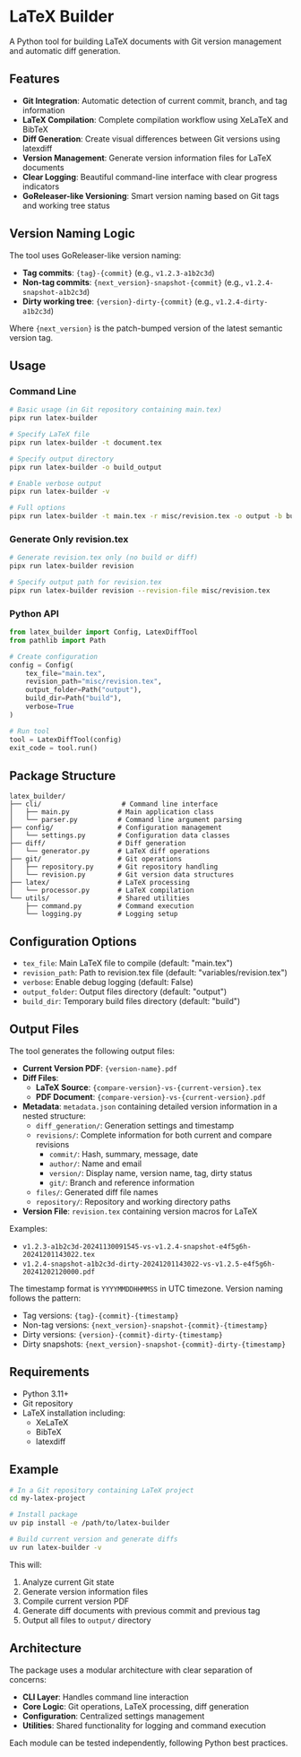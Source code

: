 # LaTeX Builder

A Python tool for building LaTeX documents with Git version management and automatic diff generation.

## Features

- **Git Integration**: Automatic detection of current commit, branch, and tag information
- **LaTeX Compilation**: Complete compilation workflow using XeLaTeX and BibTeX
- **Diff Generation**: Create visual differences between Git versions using latexdiff
- **Version Management**: Generate version information files for LaTeX documents
- **Clear Logging**: Beautiful command-line interface with clear progress indicators
- **GoReleaser-like Versioning**: Smart version naming based on Git tags and working tree status

## Version Naming Logic

The tool uses GoReleaser-like version naming:

- **Tag commits**: `{tag}-{commit}` (e.g., `v1.2.3-a1b2c3d`)
- **Non-tag commits**: `{next_version}-snapshot-{commit}` (e.g., `v1.2.4-snapshot-a1b2c3d`)
- **Dirty working tree**: `{version}-dirty-{commit}` (e.g., `v1.2.4-dirty-a1b2c3d`)

Where `{next_version}` is the patch-bumped version of the latest semantic version tag.

## Usage

### Command Line

```bash
# Basic usage (in Git repository containing main.tex)
pipx run latex-builder

# Specify LaTeX file
pipx run latex-builder -t document.tex

# Specify output directory
pipx run latex-builder -o build_output

# Enable verbose output
pipx run latex-builder -v

# Full options
pipx run latex-builder -t main.tex -r misc/revision.tex -o output -b build -v
```

### Generate Only revision.tex

```bash
# Generate revision.tex only (no build or diff)
pipx run latex-builder revision

# Specify output path for revision.tex
pipx run latex-builder revision --revision-file misc/revision.tex
```

### Python API

```python
from latex_builder import Config, LatexDiffTool
from pathlib import Path

# Create configuration
config = Config(
    tex_file="main.tex",
    revision_path="misc/revision.tex",
    output_folder=Path("output"),
    build_dir=Path("build"),
    verbose=True
)

# Run tool
tool = LatexDiffTool(config)
exit_code = tool.run()
```

## Package Structure

```
latex_builder/
├── cli/                    # Command line interface
│   ├── main.py            # Main application class
│   └── parser.py          # Command line argument parsing
├── config/                # Configuration management
│   └── settings.py        # Configuration data classes
├── diff/                  # Diff generation
│   └── generator.py       # LaTeX diff operations
├── git/                   # Git operations
│   ├── repository.py      # Git repository handling
│   └── revision.py        # Git version data structures
├── latex/                 # LaTeX processing
│   └── processor.py       # LaTeX compilation
└── utils/                 # Shared utilities
    ├── command.py         # Command execution
    └── logging.py         # Logging setup
```

## Configuration Options

- `tex_file`: Main LaTeX file to compile (default: "main.tex")
- `revision_path`: Path to revision.tex file (default: "variables/revision.tex")
- `verbose`: Enable debug logging (default: False)
- `output_folder`: Output files directory (default: "output")
- `build_dir`: Temporary build files directory (default: "build")

## Output Files

The tool generates the following output files:

- **Current Version PDF**: `{version-name}.pdf`
- **Diff Files**: 
  - **LaTeX Source**: `{compare-version}-vs-{current-version}.tex`
  - **PDF Document**: `{compare-version}-vs-{current-version}.pdf`
- **Metadata**: `metadata.json` containing detailed version information in a nested structure:
  - `diff_generation/`: Generation settings and timestamp
  - `revisions/`: Complete information for both current and compare revisions
    - `commit/`: Hash, summary, message, date
    - `author/`: Name and email
    - `version/`: Display name, version name, tag, dirty status
    - `git/`: Branch and reference information
  - `files/`: Generated diff file names
  - `repository/`: Repository and working directory paths
- **Version File**: `revision.tex` containing version macros for LaTeX

Examples:
- `v1.2.3-a1b2c3d-20241130091545-vs-v1.2.4-snapshot-e4f5g6h-20241201143022.tex`
- `v1.2.4-snapshot-a1b2c3d-dirty-20241201143022-vs-v1.2.5-e4f5g6h-20241202120000.pdf`

The timestamp format is `YYYYMMDDHHMMSS` in UTC timezone. Version naming follows the pattern:
- Tag versions: `{tag}-{commit}-{timestamp}`
- Non-tag versions: `{next_version}-snapshot-{commit}-{timestamp}`
- Dirty versions: `{version}-{commit}-dirty-{timestamp}`
- Dirty snapshots: `{next_version}-snapshot-{commit}-dirty-{timestamp}`

## Requirements

- Python 3.11+
- Git repository
- LaTeX installation including:
  - XeLaTeX
  - BibTeX
  - latexdiff

## Example

```bash
# In a Git repository containing LaTeX project
cd my-latex-project

# Install package
uv pip install -e /path/to/latex-builder

# Build current version and generate diffs
uv run latex-builder -v
```

This will:
1. Analyze current Git state
2. Generate version information files
3. Compile current version PDF
4. Generate diff documents with previous commit and previous tag
5. Output all files to `output/` directory

## Architecture

The package uses a modular architecture with clear separation of concerns:

- **CLI Layer**: Handles command line interaction
- **Core Logic**: Git operations, LaTeX processing, diff generation
- **Configuration**: Centralized settings management
- **Utilities**: Shared functionality for logging and command execution

Each module can be tested independently, following Python best practices.
